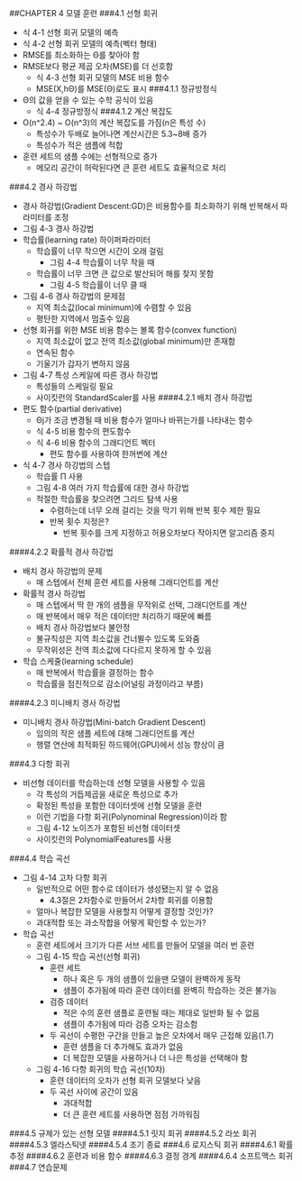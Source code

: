 ##CHAPTER 4 모델 훈련
###4.1 선형 회귀
* 식 4-1 선형 회귀 모델의 예측
* 식 4-2 선형 회귀 모델의 예측(벡터 형태)
* RMSE를 최소화하는 Θ를 찾아야 함
* RMSE보다 평균 제곱 오차(MSE)를 더 선호함
  - 식 4-3 선형 회귀 모델의 MSE 비용 함수
  - MSE(X,hΘ)를 MSE(Θ)로도 표시 
###4.1.1 정규방정식
* Θ의 값을 얻을 수 있는 수학 공식이 있음
  - 식 4-4 정규방정식
###4.1.2 계산 복잡도
* O(n^2.4) ~ O(n^3)의 계산 복잡도를 가짐(n은 특성 수)
  - 특성수가 두배로 늘어나면 계산시간은 5.3~8배 증가
  - 특성수가 적은 샘플에 적합
* 훈련 세트의 샘플 수에는 선형적으로 증가
  - 메모리 공간이 허락된다면 큰 훈련 세트도 효율적으로 처리

###4.2 경사 하강법
* 경사 하강법(Gradient Descent:GD)은 비용함수를 최소화하기 위해 반복해서 파라미터를 조정
* 그림 4-3 경사 하강법
* 학습률(learning rate) 하이퍼파라미터
  - 학습률이 너무 작으면 시간이 오래 걸림
    - 그림 4-4 학습률이 너무 작을 때
  - 학습률이 너무 크면 큰 값으로 발산되어 해를 찾지 못함
    - 그림 4-5 학습률이 너무 클 때
* 그림 4-6 경사 하강법의 문제점
  - 지역 최소값(local minimum)에 수렴할 수 있음
  - 평탄한 지역에서 멈출수 있음
* 선형 회귀를 위한 MSE 비용 함수는 볼록 함수(convex function)
  - 지역 최소값이 없고 전역 최소값(global minimum)만 존재함
  - 연속된 함수
  - 기울기가 갑자기 변하지 않음
* 그림 4-7 특성 스케일에 따른 경사 하강법
  - 특성들의 스케일링 필요
  - 사이킷런의 StandardScaler를 사용
####4.2.1 배치 경사 하강법
* 편도 함수(partial derivative)
  - Θj가 조금 변경될 때 비용 함수가 얼마나 바뀌는가를 나타내는 함수
  - 식 4-5 비용 함수의 편도함수
  - 식 4-6 비용 함수의 그래디언트 벡터
    - 편도 함수를 사용하여 한꺼번에 계산
* 식 4-7 경사 하강법의 스텝
  - 학습률 Π 사용
  - 그림 4-8 여러 가지 학습률에 대한 경사 하강법
  - 적절한 학습률을 찾으려면 그리드 탐색 사용
    - 수렴하는데 너무 오래 걸리는 것을 막기 위해 반복 횟수 제한 필요
    - 반복 횟수 지정은?
      - 반복 횟수를 크게 지정하고 허용오차보다 작아지면 알고리즘 중지
      
####4.2.2 확률적 경사 하강법
* 배치 경사 하강법의 문제
  - 매 스텝에서 전체 훈련 세트를 사용해 그래디언트를 계산
* 확률적 경사 하강법
  - 매 스텝에서 딱 한 개의 샘플을 무작위로 선택, 그래디언트를 계산
  - 매 반복에서 매우 적은 데이터만 처리하기 때문에 빠름
  - 배치 경사 하강법보다 불안정
  - 불규칙성은 지역 최소값을 건너뛸수 있도록 도와줌
  - 무작위성은 전역 최소값에 다다르지 못하게 할 수 있음
* 학습 스케줄(learning schedule)
  - 매 반복에서 학습률을 결정하는 함수
  - 학습률을 점진적으로 감소(어널링 과정이라고 부름)
  
####4.2.3 미니배치 경사 하강법
* 미니배치 경사 하강법(Mini-batch Gradient Descent)
  - 임의의 작은 샘플 세트에 대해 그래디언트를 계산
  - 행렬 연산에 최적화된 하드웨어(GPU)에서 성능 향상이 큼

###4.3 다항 회귀
* 비선형 데이터를 학습하는데 선형 모델을 사용할 수 있음
  - 각 특성의 거듭제곱을 새로운 특성으로 추가
  - 확정된 특성을 포함한 데이터셋에 선형 모델을 훈련
  - 이런 기법을 다항 회귀(Polynominal Regression)이라 함
  - 그림 4-12 노이즈가 포함된 비선형 데이터셋
  - 사이킷런의 PolynomialFeatures를 사용
  
###4.4 학습 곡선
* 그림 4-14 고차 다항 회귀
  - 일반적으로 어떤 함수로 데이터가 생성됐는지 알 수 없음
    - 4.3절은 2차함수로 만들어서 2차항 회귀를 이용함
  - 얼마나 복잡한 모델을 사용할지 어떻게 결정할 것인가?
  - 과대적합 또는 과소작합을 어떻게 확인할 수 있는가?
* 학습 곡선
  - 훈련 세트에서 크기가 다른 서브 세트를 만들어 모델을 여러 번 훈련
  - 그림 4-15 학습 곡선(선형 회귀)
    - 훈련 세트
      - 하나 혹은 두 개의 샘플이 있을땐 모델이 완벽하게 동작
      - 샘플이 추가됨에 따라 훈련 데이터를 완벽히 학습하는 것은 불가능
    - 검증 데이터
      - 적은 수의 훈련 샘플로 훈련될 때는 제대로 일반화 될 수 없음
      - 샘플이 추가됨에 따라 검증 오차는 감소함
    - 두 곡선이 수평한 구간을 만들고 높은 오차에서 매우 근접해 있음(1.7)
      - 훈련 샘플을 더 추가해도 효과가 없음
      - 더 복잡한 모델을 사용하거나 더 나은 특성을 선택해야 함
  - 그림 4-16 다항 회귀의 학습 곡선(10차)
    - 훈련 데이터의 오차가 선형 회귀 모델보다 낮음
    - 두 곡선 사이에 공간이 있음
      - 과대적합
      - 더 큰 훈련 세트를 사용하면 점점 가까워짐
    
###4.5 규제가 있는 선형 모델
####4.5.1 릿지 회귀
####4.5.2 라쏘 회귀
####4.5.3 엘라스틱넷
####4.5.4 조기 종료
###4.6 로지스틱 회귀
####4.6.1 확률 추정
####4.6.2 훈련과 비용 함수
####4.6.3 결정 경계
####4.6.4 소프트맥스 회귀
###4.7 연습문제